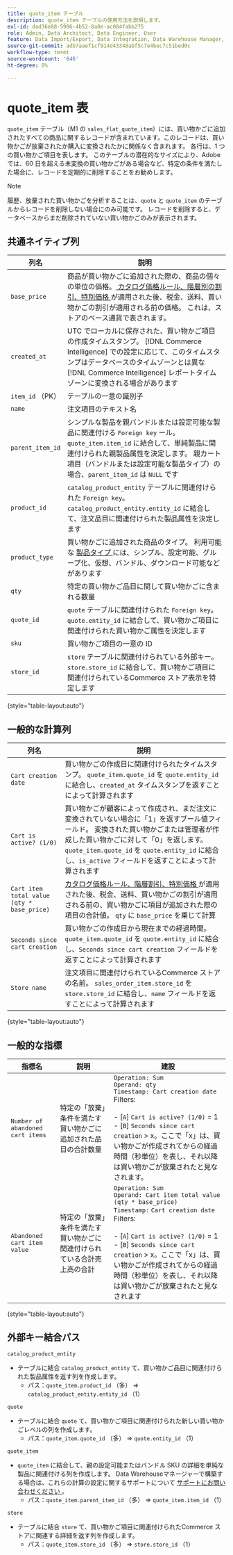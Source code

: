```yaml
---
title: quote_item テーブル
description: quote_item テーブルの使用方法を説明します。
exl-id: dad36e88-5986-4b52-8a0e-ac084fabb275
role: Admin, Data Architect, Data Engineer, User
feature: Data Import/Export, Data Integration, Data Warehouse Manager, Commerce Tables
source-git-commit: adb7aaef1cf914d43348abf5c7e4bec7c51bed0c
workflow-type: tm+mt
source-wordcount: '646'
ht-degree: 0%

---
```


# quote_item 表

`quote_item` テーブル（M1 の `sales_flat_quote_item`）には、買い物かごに追加されたすべての商品に関するレコードが含まれています。このレコードは、買い物かごが放棄されたか購入に変換されたかに関係なく含まれます。 各行は、1 つの買い物かご項目を表します。 このテーブルの潜在的なサイズにより、Adobeでは、60 日を超える未変換の買い物かごがある場合など、特定の条件を満たした場合に、レコードを定期的に削除することをお勧めします。

>[!NOTE]
>
>履歴、放棄された買い物かごを分析することは、`quote` と `quote_item` のテーブルからレコードを削除しない場合にのみ可能です。 レコードを削除すると、データベースからまだ削除されていない買い物かごのみが表示されます。

## 共通ネイティブ列

| **列名** | **説明** |
|---|---|
| `base_price` | 商品が買い物かごに追加された際の、商品の個々の単位の価格。[ カタログ価格ルール、階層別の割引、特別価格 ](https://experienceleague.adobe.com/docs/commerce-admin/catalog/products/pricing/pricing-advanced.html) が適用された後、税金、送料、買い物かごの割引が適用される前の価格。 これは、ストアのベース通貨で表されます。 |
| `created_at` | UTC でローカルに保存された、買い物かご項目の作成タイムスタンプ。 [!DNL Commerce Intelligence] での設定に応じて、このタイムスタンプはデータベースのタイムゾーンとは異な [!DNL Commerce Intelligence] レポートタイムゾーンに変換される場合があります |
| `item_id` （PK） | テーブルの一意の識別子 |
| `name` | 注文項目のテキスト名 |
| `parent_item_id` | シンプルな製品を親バンドルまたは設定可能な製品に関連付ける `Foreign key` ール。 `quote_item.item_id` に結合して、単純製品に関連付けられた親製品属性を決定します。 親カート項目（バンドルまたは設定可能な製品タイプ）の場合、`parent_item_id` は `NULL` です |
| `product_id` | `catalog_product_entity` テーブルに関連付けられた `Foreign key`。 `catalog_product_entity.entity_id` に結合して、注文品目に関連付けられた製品属性を決定します |
| `product_type` | 買い物かごに追加された商品のタイプ。 利用可能な [ 製品タイプ ](https://experienceleague.adobe.com/docs/commerce-admin/catalog/products/product-create.html#product-types) には、シンプル、設定可能、グループ化、仮想、バンドル、ダウンロード可能などがあります |
| `qty` | 特定の買い物かご品目に関して買い物かごに含まれる数量 |
| `quote_id` | `quote` テーブルに関連付けられた `Foreign key`。 `quote.entity_id` に結合して、買い物かご項目に関連付けられた買い物かご属性を決定します |
| `sku` | 買い物かご項目の一意の ID |
| `store_id` | `store` テーブルに関連付けられている外部キー。 `store.store_id` に結合して、買い物かご項目に関連付けられているCommerce ストア表示を特定します |

{style="table-layout:auto"}

## 一般的な計算列

| **列名** | **説明** |
|---|---|
| `Cart creation date` | 買い物かごの作成日に関連付けられたタイムスタンプ。 `quote_item.quote_id` を `quote.entity_id` に結合し、`created_at` タイムスタンプを返すことによって計算されます |
| `Cart is active? (1/0)` | 買い物かごが顧客によって作成され、まだ注文に変換されていない場合に「1」を返すブール値フィールド。 変換された買い物かごまたは管理者が作成した買い物かごに対して「0」を返します。 `quote_item.quote_id` を `quote.entity_id` に結合し、`is_active` フィールドを返すことによって計算されます |
| `Cart item total value (qty * base_price)` | [ カタログ価格ルール、階層割引、特別価格 ](https://experienceleague.adobe.com/docs/commerce-admin/catalog/products/pricing/pricing-advanced.html) が適用された後、税金、送料、買い物かごの割引が適用される前の、買い物かごに項目が追加された際の項目の合計値。 `qty` に `base_price` を乗じて計算 |
| `Seconds since cart creation` | 買い物かごの作成日から現在までの経過時間。 `quote_item.quote_id` を `quote.entity_id` に結合し、`Seconds since cart creation` フィールドを返すことによって計算されます |
| `Store name` | 注文項目に関連付けられているCommerce ストアの名前。 `sales_order_item.store_id` を `store.store_id` に結合し、`name` フィールドを返すことによって計算されます |

{style="table-layout:auto"}

## 一般的な指標

| **指標名** | **説明** | **建設** |
|---|---|---|
| `Number of abandoned cart items` | 特定の「放棄」条件を満たす買い物かごに追加された品目の合計数量 | `Operation: Sum`<br/>`Operand: qty`<br/>`Timestamp: Cart creation date`<br>Filters:<br><br>- \[`A`\] `Cart is active? (1/0)` = 1<br>- \[`B`\] `Seconds since cart creation` > x。ここで「x」は、買い物かごが作成されてからの経過時間（秒単位）を表し、それ以降は買い物かごが放棄されたと見なされます。 |
| `Abandoned cart item value` | 特定の「放棄」条件を満たす買い物かごに関連付けられている合計売上高の合計 | `Operation: Sum`<br>`Operand: Cart item total value (qty * base_price)`<br>`Timestamp:` `Cart creation date`<br>Filters:<br><br>- \[`A`\] `Cart is active? (1/0)` = 1<br>- \[`B`\] `Seconds since cart creation` > x。ここで「x」は、買い物かごが作成されてからの経過時間（秒単位）を表し、それ以降は買い物かごが放棄されたと見なされます |

{style="table-layout:auto"}

## 外部キー結合パス

`catalog_product_entity`

* テーブルに結合 `catalog_product_entity` て、買い物かご品目に関連付けられた製品属性を返す列を作成します。
   * パス：`quote_item.product_id` （多） => `catalog_product_entity.entity_id` （1）

`quote`

* テーブルに結合 `quote` て、買い物かご項目に関連付けられた新しい買い物かごレベルの列を作成します。
   * パス：`quote_item.quote_id` （多） => `quote.entity_id` （1）

`quote_item`

* `quote_item` に結合して、親の設定可能またはバンドル SKU の詳細を単純な製品に関連付ける列を作成します。 Data Warehouseマネージャーで構築する場合は、これらの計算の設定に関するサポートについて [ サポートにお問い合わせください ](https://experienceleague.adobe.com/docs/commerce-knowledge-base/kb/troubleshooting/miscellaneous/mbi-service-policies.html)。
   * パス：`quote_item.parent_item_id` （多） => `quote_item.item_id` （1）

`store`

* テーブルに結合 `store` て、買い物かご項目に関連付けられたCommerce ストアに関連する詳細を返す列を作成します。
   * パス：`quote_item.store_id` （多） => `store.store_id` （1）
